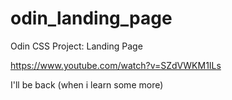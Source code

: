 # odin_landing_page
Odin CSS Project: Landing Page



https://www.youtube.com/watch?v=SZdVWKM1ILs


I'll be back (when i learn some more)
